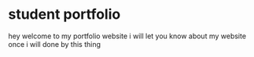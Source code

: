 # student portfolio

hey welcome to my portfolio website i will let you know about my website once i will done by this thing